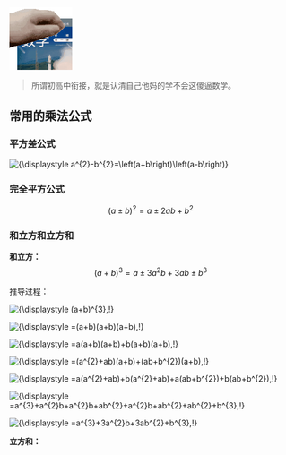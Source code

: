![](./res/对不起数学.gif)

> 所谓初高中衔接，就是认清自己他妈的学不会这傻逼数学。

## 常用的乘法公式

### 平方差公式

![{\displaystyle a^{2}-b^{2}=\left(a+b\right)\left(a-b\right)}](https://wikimedia.org/api/rest_v1/media/math/render/svg/134e74cdce14eb604c5d6cd5dfa5d14b9f9b7619)

### 完全平方公式

$$
(a\pm{b})^2=a\pm2ab+b^2
$$

### 和立方和立方和

**和立方：**
$$
(a+b)^3=a\pm3a^2b+3ab\pm{b}^3
$$

推导过程：

![{\displaystyle (a+b)^{3}\,\!}](https://wikimedia.org/api/rest_v1/media/math/render/svg/e5edbcc2f1e6fd8526a5947a110d56a51953e25c)

![{\displaystyle =(a+b)(a+b)(a+b)\,\!}](https://wikimedia.org/api/rest_v1/media/math/render/svg/b0b93cf5489d77e6ac29c9842ff09b24aec2b0a7)

![{\displaystyle =a(a+b)(a+b)+b(a+b)(a+b)\,\!}](https://wikimedia.org/api/rest_v1/media/math/render/svg/39b85f817000c8988864bc7d15fd36a67036e724)

![{\displaystyle =(a^{2}+ab)(a+b)+(ab+b^{2})(a+b)\,\!}](https://wikimedia.org/api/rest_v1/media/math/render/svg/4b980d06e266d95c0acb85ed934c58ba8cfb0148)

![{\displaystyle =a(a^{2}+ab)+b(a^{2}+ab)+a(ab+b^{2})+b(ab+b^{2})\,\!}](https://wikimedia.org/api/rest_v1/media/math/render/svg/143875c698d036aeed13cb2845dd2fcf6221b22f)

![{\displaystyle =a^{3}+a^{2}b+a^{2}b+ab^{2}+a^{2}b+ab^{2}+ab^{2}+b^{3}\,\!}](https://wikimedia.org/api/rest_v1/media/math/render/svg/0efead6ef31b260075e41eb70273046682ddab69)

![{\displaystyle =a^{3}+3a^{2}b+3ab^{2}+b^{3}\,\!}](https://wikimedia.org/api/rest_v1/media/math/render/svg/89056766942618a695768f3136540e6750669585)

**立方和：**

